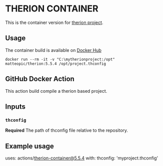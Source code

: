 THERION CONTAINER 
=================

This is the container version for [therion project](https://github.com/therion/therion).


Usage
-----

The container build is available on [Docker Hub](https://hub.docker.com/repository/docker/matteopic/therion)

	docker run --rm -it -v "C:\mytherionproject:/opt" matteopic/therion:5.5.4 /opt/project.thconfig

GitHub Docker Action
--------------------

This action build compile a therion based project.

## Inputs

### `thconfig`

**Required** The path of thconfig file relative to the repository.

## Example usage

uses: actions/therion-container@5.5.4
with:
  thconfig: 'myproject.thconfig'

